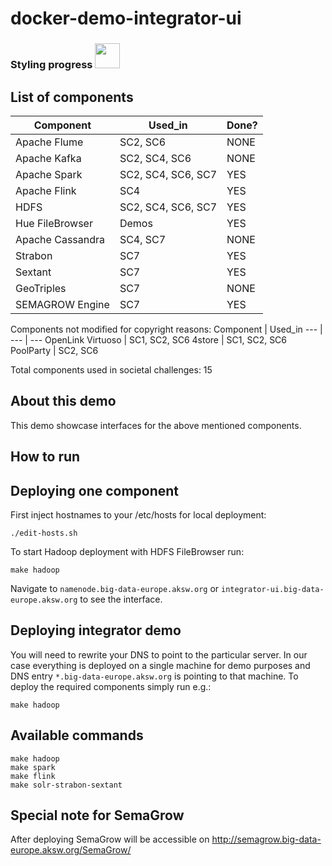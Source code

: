 # docker-demo-integrator-ui

<p align="left">
  <h3>Styling progress
    <img src="http://progressed.io/bar/100" height="40"></h3>
</p>

## List of components

Component | Used_in | Done?
--- | --- | ---
Apache Flume | SC2, SC6 | NONE
Apache Kafka | SC2, SC4, SC6 | NONE
Apache Spark | SC2, SC4, SC6, SC7 | YES
Apache Flink | SC4 | YES
HDFS | SC2, SC4, SC6, SC7 | YES
Hue FileBrowser | Demos | YES
Apache Cassandra | SC4, SC7 | NONE
Strabon | SC7 | YES
Sextant | SC7 | YES
GeoTriples | SC7 | NONE
SEMAGROW Engine | SC7 | YES

Components not modified for copyright reasons:
Component | Used_in
--- | --- | ---
OpenLink Virtuoso | SC1, SC2, SC6
4store | SC1, SC2, SC6
PoolParty | SC2, SC6

Total components used in societal challenges: 15<br/>

## About this demo

This demo showcase interfaces for the above mentioned components.

## How to run

## Deploying one component

First inject hostnames to your /etc/hosts for local deployment:
```
./edit-hosts.sh
```

To start Hadoop deployment with HDFS FileBrowser run:
```
make hadoop
```

Navigate to ```namenode.big-data-europe.aksw.org``` or ```integrator-ui.big-data-europe.aksw.org``` to see the interface.

## Deploying integrator demo
You will need to rewrite your DNS to point to the particular server. In our case everything is deployed on a single machine for demo purposes and DNS entry ```*.big-data-europe.aksw.org``` is pointing to that machine. To deploy the required components simply run e.g.:
```
make hadoop
```

## Available commands
```
make hadoop
make spark
make flink
make solr-strabon-sextant
```

## Special note for SemaGrow
After deploying SemaGrow will be accessible on http://semagrow.big-data-europe.aksw.org/SemaGrow/
